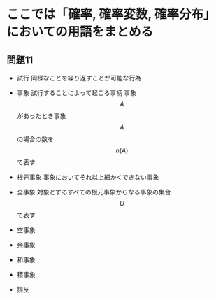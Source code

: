 # ここでは「確率, 確率変数, 確率分布」においての用語をまとめる

## 問題11
- 試行
同様なことを繰り返すことが可能な行為

- 事象
試行することによって起こる事柄
事象$$A$$があったとき事象$$A$$の場合の数を$$n(A)$$で表す

- 根元事象
事象においてそれ以上細かくできない事象

- 全事象
対象とするすべての根元事象からなる事象の集合
$$ U $$で表す
- 空事象

- 余事象
- 和事象
- 積事象
- 排反
